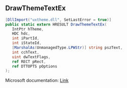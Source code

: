 ## DrawThemeTextEx

```csharp
[DllImport("uxtheme.dll", SetLastError = true)]
public static extern HRESULT DrawThemeTextEx(
   IntPtr hTheme,
   HDC hdc,
   int iPartId,
   int iStateId,
   [MarshalAs(UnmanagedType.LPWStr)] string pszText,
   int cchText,
   uint dwTextFlags,
   ref RECT pRect,
   ref DTTOPTS pOptions
);
```

Microsoft documentation: [Link](https://docs.microsoft.com/en-us/windows/win32/api/uxtheme/nf-uxtheme-drawthemetextex)
